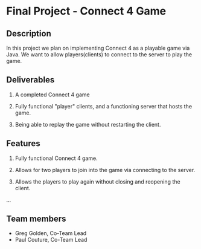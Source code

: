# Final Project - Connect 4 Game


## Description

In this project we plan on implementing Connect 4 as a playable game via Java. We want to allow players(clients) to connect to the server to play the game.

## Deliverables

 1. A completed Connect 4 game
 
 2. Fully functional "player" clients, and a functioning server that hosts the game.
 
 3. Being able to replay the game without restarting the client.

## Features 
 
1. Fully functional Connect 4 game.

2. Allows for two players to join into the game via connecting to the server.

3. Allows the players to play again without closing and reopening the client.

...
## Team members
* Greg Golden, Co-Team Lead
* Paul Couture, Co-Team Lead
